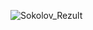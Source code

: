 ![Sokolov_Rezult](https://github.com/SokolovYar/HW2-Layout/assets/143128087/c65e7d51-c7a0-430f-81c7-bd4dda5cd918)
